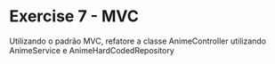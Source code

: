 # Exercise 7 - MVC

Utilizando o padrão MVC, refatore a classe AnimeController utilizando AnimeService
e AnimeHardCodedRepository